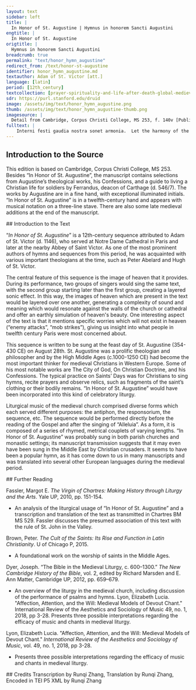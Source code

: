 ```yaml
---
layout: text
sidebar: left
title: |
  In Honor of St. Augustine | Hymnus in honorem Sancti Augustini
engtitle: |
  In Honor of St. Augustine
origtitle: |
  Hymnus in honorem Sancti Augustini
breadcrumb: true
permalink: "text/honor_hymn_augustine"
redirect_from: /text/honor-st-augustine
identifier: honor_hymn_augustine.md
textauthor: Adam of St. Victor [att.]
language: [latin]
period: [12th_century]
textcollection: [prayer-spirituality-and-life-after-death-global-medieval-perspectives]
sdr: https://purl.stanford.edu/druid 
image: /assets/img/text/honor_hymn_augustine.png
thumb: /assets/img/text/honor_hymn_augustine-thumb.png
imagesource: |
  Detail from Cambridge, Corpus Christi College, MS 253, f. 140v [Public Domain]
fulltext: |
    Interni festi gaudia nostra sonet armonia.  Let the harmony of the feast inside our heart sound our happiness, Quo mens in se pacifica vera frequentat sabbata. Through which our spirit is at peace in itself and keeps the Sabbath truly. Mundi cordis laetitia odorans uera gaudia.  Let the joy of the pure heart spreadLiteral meaning is “spread the scent of”. The use of sensory vocabulary here reinforces the idea that the listeners are intended to experience heaven through all their senses. true happiness, Quibus praegustat avida quae sit sanctorum gloria.  Through which the faithful one shall have a foretaste of the glory of the saints. Qua laetatur in patria caelicolarum curia. With this glory, the court of the heavenly beings rejoices in their homeland,Here and below, I translated "patria" as "homeland", but it could also be translated as "fatherland". Regem donantem praemia sua cernens in gloria.  Beholding the king in glory, who is offering his own prizes: Beata illa patria quae nescit nisi gaudia  Blessed is that homeland that knows nothing but happiness, nam cives huius patriae non cessant laudes canere. For the people of that land do not stop singing its praises. Quos ille dulcor afficit quem nullus maeror inficit These are the ones whom sweetness affects and no sorrow infects, quos nullus hostis impetit nullusque turbo concutit. Whom no enemy attacks, and no mob strikes. Ubi dies clarissima melior est quam milis. There it is the brightest day, better than a thousand days,  Luce lucens praefulgida plena Dei notitia. Shining with a shining light, full of knowledge of God Quam mens humana capere nec lingua valet promere. That the human mind may not capture nor the tongue express Donec vitae victoria commutet haec mortalia. Until the victory of life entirely alters these mortal beings, Quando Deus est omnia: vita virtus scientia. When God is everything: life, virtue, knowledge, Victus vestis et cetera quae uelle potest mens pia. Nourishment, garments, and all other things that a pious mind can wish for. Hoc in hac valle misera meditetur mens sobria. A sober mind meditates upon thisThat is, the ideas about heaven and the afterlife presented above. in this miserable valley: Hoc per soporem sentiat hoc attendat dum uigolat. So that itThe mind. may sense this through sleep and pay attention to it while awake, Quo mundi post exsilia coronetur in patria. And after periods of exile from the world, may be crowned in the homelandThis refers to heaven., Ac in decoris gloria regem laudet per saecula. And in the glory of beauty, may praise the KingThis refers to God. through all ages. Harum laudum praeconia imitatur ecclesia. The Church imitates the proclamation of these praises Cum recensentur annua sanctorum natalitia. When the annual birthdays of the saints are counted;This refers to the celebration of the saints’ lives through liturgies which are repeated annually. Dum post peracta proelia digna redduntur praemia.  While after the battles have been fought, worthy gifts are distributed Pro passione rosea pro castitate candida. For rosy passion and for white chastity,This is a deliberate color contrast, indicating that the visual sense is being drawn on here too.  Datur et torques aurea pro doctrina catholica. And a golden wreath is given for the catholic teaching Qua praefulget Augustinus in summi regis curia. On account of which Augustine shines forth in the court of the Supreme KingThis refers to God.. Cuius librorum copia fides firmatur unica. Through the abundance of hisThis refers to Augustine. books, the single faith is strengthened Hinc et mater ecclesia uitat errorum devia. And the Mother Church avoids straying into error. Huius sequi vestigia ac praedicare dogmata. May our Mother grant that we follow in his footsteps and preach his teachings Fide recta ac fervida det nobis mater gratia. Amen. with grace with righteous and ardent faith. Amen.The syntax of this line and the penultimate line has been adjusted in the translation for clarity. 
--- 
```

## Introduction to the Source 
<p>This edition is based on ​​Cambridge, Corpus Christi College, MS 253. Besides “In Honor of St. Augustine”, the manuscript contains selections from Augustine’s theological works, his Confessions, and a guide to living a Christian life for soldiers by Ferrandus, deacon of Carthage (d. 546/7). The works by Augustine are in a fine hand, with exceptional illuminated initials. “In Honor of St. Augustine” is in a twelfth-century hand and appears with musical notation on a three-line stave. There are also some late medieval additions at the end of the manuscript.</p>
## Introduction to the Text 
<p>“<em>In Honor of St. Augustine</em>” is a 12th-century sequence attributed to Adam of St. Victor (d. 1146), who served at Notre Dame Cathedral in Paris and later at the nearby Abbey of Saint Victor. As one of the most prominent authors of hymns and sequences from this period, he was acquainted with various important theologians at the time, such as Peter Abelard and Hugh of St. Victor.</p> <p>The central feature of this sequence is the image of heaven that it provides. During its performance, two groups of singers would sing the same text, with the second group starting later than the first group, creating a layered sonic effect. In this way, the images of heaven which are present in the text would be layered over one another, generating a complexity of sound and meaning which would resonate against the walls of the church or cathedral and offer an earthly simulation of heaven's beauty. One interesting aspect of the text is that it mentions specific worries which will not exist in heaven (“enemy attacks”, “mob strikes”), giving us insight into what people in twelfth century Paris were most concerned about.</p> <p>This sequence is written to be sung at the feast day of St. Augustine (354-430 CE) on August 28th. St. Augustine was a prolific theologian and philosopher and by the High Middle Ages (c.1000-1250 CE) had become the most important thinker for medieval Christians in Western Europe. Some of his most notable works are The City of God, On Christian Doctrine, and his Confessions. The typical practice on Saints’ Days was for Christians to sing hymns, recite prayers and observe relics, such as fragments of the saint’s clothing or their bodily remains. “In Honor of St. Augustine” would have been incorporated into this kind of celebratory liturgy.</p> <p>Liturgical music of the medieval church comprised diverse forms which each served different purposes: the antiphon, the responsorium, the sequence, etc. The sequence would be performed directly before the reading of the Gospel and after the singing of “Alleluia”. As a form, it is composed of a series of rhymed, metrical couplets of varying lengths. “In Honor of St. Augustine” was probably sung in both parish churches and monastic settings; its manuscript transmission suggests that it may even have been sung in the Middle East by Christian crusaders. It seems to have been a popular hymn, as it has come down to us in many manuscripts and was translated into several other European languages during the medieval period.</p>
## Further Reading 
<p>Fassler, Margot E. <em>The Virgin of Chartres: Making History through Liturgy and the Arts</em>. Yale UP, 2010, pp. 151-154.</p> <ul> <li>An analysis of the liturgical usage of “In Honor of St. Augustine” and a transcription and translation of the text as transmitted in Chartres BM MS 529. Fassler discusses the presumed association of this text with the rule of St. John in the Valley.</li> </ul> <p>Brown, Peter. <em>The Cult of the Saints: Its Rise and Function in Latin Christianity</em>. U of Chicago P, 2015.</p> <ul> <li>A foundational work on the worship of saints in the Middle Ages.</li> </ul> <p>Dyer, Joseph. “The Bible in the Medieval Liturgy, c. 600–1300.” <em>The New Cambridge History of the Bible</em>, vol. 2, edited by Richard Marsden and E. Ann Matter, Cambridge UP, 2012, pp. 659–679.</p> <ul> <li>An overview of the liturgy in the medieval church, including discussion of the performance of psalms and hymns. Lyon, Elizabeth Lucia. "Affection, Attention, and the Will: Medieval Models of Devout Chant." International Review of the Aesthetics and Sociology of Music 49, no. 1, 2018, pp 3-28. Presents three possible interpretations regarding the efficacy of music and chants in medieval liturgy.</li> </ul> <p>Lyon, Elizabeth Lucia. "Affection, Attention, and the Will: Medieval Models of Devout Chant." <em>International Review of the Aesthetics and Sociology of Music</em>, vol. 49, no. 1, 2018, pp 3-28.</p> <ul> <li>Presents three possible interpretations regarding the efficacy of music and chants in medieval liturgy.</li> </ul>
## Credits
Transcription by Runqi Zhang, Translation by Runqi Zhang, Encoded in TEI P5 XML by Runqi Zhang

